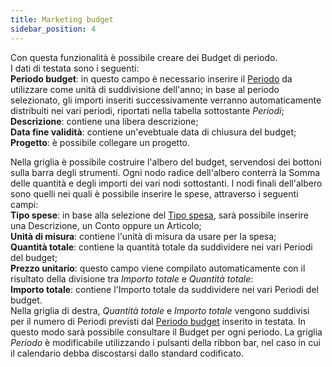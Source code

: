 ```yaml
---
title: Marketing budget
sidebar_position: 4
---
```


Con questa funzionalità è possibile creare dei Budget di periodo.        
I dati di testata sono i seguenti:       
**Periodo budget**: in questo campo è necessario inserire il [Periodo](/docs/configurations/tables/crm/sales-forecast/budget-period) da utilizzare come unità di suddivisione dell'anno; in base al periodo selezionato, gli importi inseriti successivamente verranno automaticamente distribuiti nei vari periodi, riportati nella tabella sottostante *Periodi*;      
**Descrizione**: contiene una libera descrizione;      
**Data fine validità**: contiene un'evebtuale data di chiusura del budget;      
**Progetto**: è possibile collegare un progetto.     

Nella griglia è possibile costruire l'albero del budget, servendosi dei bottoni sulla barra degli strumenti. Ogni nodo radice dell'albero conterrà la Somma delle quantità e degli importi dei vari nodi sottostanti. I nodi finali dell'albero sono quelli nei quali è possibile inserire le spese, attraverso i seguenti campi:      
**Tipo spese**: in base alla selezione del [Tipo spesa](/docs/configurations/tables/crm/sales-forecast/expenses-type), sarà possibile inserire una Descrizione, un Conto oppure un Articolo;       
**Unità di misura**: contiene l'unità di misura da usare per la spesa;      
**Quantità totale**: contiene la quantità totale da suddividere nei vari Periodi del budget;       
**Prezzo unitario**: questo campo viene compilato automaticamente con il risultato della divisione tra *Importo totale* e *Quantità totale*:        
**Importo totale**: contiene l'Importo totale da suddividere nei vari Periodi del budget.        
Nella griglia di destra, *Quantità totale* e *Importo totale* vengono suddivisi per il numero di Periodi previsti dal [Periodo budget](/docs/configurations/tables/crm/sales-forecast/budget-period) inserito in testata. In questo modo sarà possibile consultare il Budget per ogni periodo. La griglia *Periodo* è modificabile utilizzando i pulsanti della ribbon bar, nel caso in cui il calendario debba discostarsi dallo standard codificato.                     
